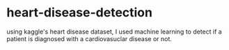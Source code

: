 # heart-disease-detection
using kaggle's heart disease dataset, I used machine learning to detect if a patient is diagnosed with a cardiovasuclar disease or not. 
